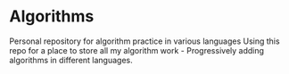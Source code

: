 # Algorithms
Personal repository for algorithm practice in various languages
Using this repo for a place to store all my algorithm work - Progressively adding algorithms in different languages.
